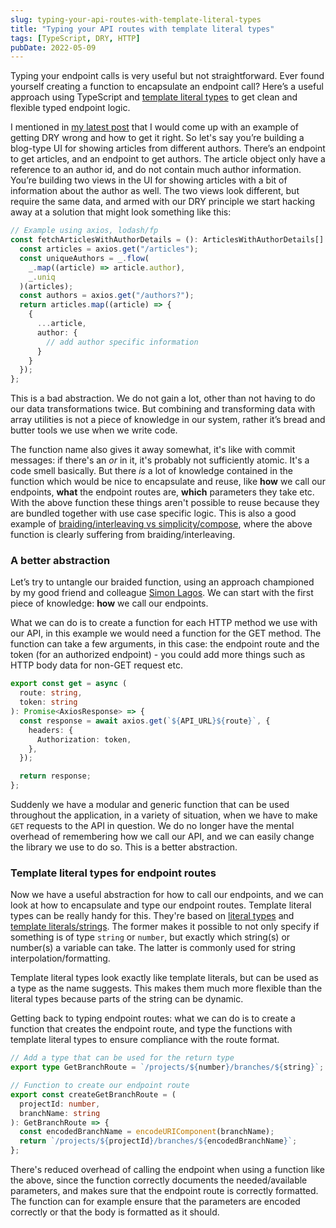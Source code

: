 ```yaml
---
slug: typing-your-api-routes-with-template-literal-types
title: "Typing your API routes with template literal types"
tags: [TypeScript, DRY, HTTP]
pubDate: 2022-05-09
---
```


Typing your endpoint calls is very useful but not straightforward.
Ever found yourself creating a function to encapsulate an endpoint call? Here’s a useful approach using TypeScript and [template literal types](https://www.typescriptlang.org/docs/handbook/2/template-literal-types.html) to get clean and flexible typed endpoint logic.

I mentioned in [my latest post](https://jensroemer.com/do-repeat-yourself) that I would come up with an example of getting DRY wrong and how to get it right. So let's say you’re building a blog-type UI for showing articles from different authors. There’s an endpoint to get articles, and an endpoint to get authors. The article object only have a reference to an author id, and do not contain much author information. You’re building two views in the UI for showing articles with a bit of information about the author as well. The two views look different, but require the same data, and armed with our DRY principle we start hacking away at a solution that might look something like this:

```typescript
// Example using axios, lodash/fp
const fetchArticlesWithAuthorDetails = (): ArticlesWithAuthorDetails[] => {
  const articles = axios.get("/articles");
  const uniqueAuthors = _.flow(
    _.map((article) => article.author),
    _.uniq
  )(articles);
  const authors = axios.get("/authors?");
  return articles.map((article) => {
    {
      ...article,
      author: {
        // add author specific information
      }
    }
  });
};
```

This is a bad abstraction. We do not gain a lot, other than not having to do our data transformations twice. But combining and transforming data with array utilities is not a piece of knowledge in our system, rather it’s bread and butter tools we use when we write code.

The function name also gives it away somewhat, it's like with commit messages: if there's an _or_ in it, it's probably not sufficiently atomic. It's a code smell basically. But there _is_ a lot of knowledge contained in the function which would be nice to encapsulate and reuse, like **how** we call our endpoints, **what** the endpoint routes are, **which** parameters they take etc. With the above function these things aren't possible to reuse because they are bundled together with use case specific logic. This is also a good example of [braiding/interleaving vs simplicity/compose](https://youtu.be/LKtk3HCgTa8?t=1896), where the above function is clearly suffering from braiding/interleaving.

### A better abstraction

Let’s try to untangle our braided function, using an approach championed by my good friend and colleague [Simon Lagos](https://github.com/sajmoni). We can start with the first piece of knowledge: **how** we call our endpoints.

What we can do is to create a function for each HTTP method we use with our API, in this example we would need a function for the GET method. The function can take a few arguments, in this case: the endpoint route and the token (for an authorized endpoint) - you could add more things such as HTTP body data for non-GET request etc.

```typescript
export const get = async (
  route: string,
  token: string
): Promise<AxiosResponse> => {
  const response = await axios.get(`${API_URL}${route}`, {
    headers: {
      Authorization: token,
    },
  });

  return response;
};
```

Suddenly we have a modular and generic function that can be used throughout the application, in a variety of situation, when we have to make `GET` requests to the API in question. We do no longer have the mental overhead of remembering how we call our API, and we can easily change the library we use to do so. This is a better abstraction.

### Template literal types for endpoint routes

Now we have a useful abstraction for how to call our endpoints, and we can look at how to encapsulate and type our endpoint routes. Template literal types can be really handy for this. They're based on [literal types](https://www.typescriptlang.org/docs/handbook/2/everyday-types.html#literal-types) and [template literals/strings](https://developer.mozilla.org/en-US/docs/Web/JavaScript/Reference/Template_literals). The former makes it possible to not only specify if something is of type `string` or `number`, but exactly which string(s) or number(s) a variable can take. The latter is commonly used for string interpolation/formatting.

Template literal types look exactly like template literals, but can be used as a type as the name suggests. This makes them much more flexible than the literal types because parts of the string can be dynamic.

Getting back to typing endpoint routes: what we can do is to create a function that creates the endpoint route, and type the functions with template literal types to ensure compliance with the route format.

```typescript
// Add a type that can be used for the return type
export type GetBranchRoute = `/projects/${number}/branches/${string}`;

// Function to create our endpoint route
export const createGetBranchRoute = (
  projectId: number,
  branchName: string
): GetBranchRoute => {
  const encodedBranchName = encodeURIComponent(branchName);
  return `/projects/${projectId}/branches/${encodedBranchName}`;
};
```

There's reduced overhead of calling the endpoint when using a function like the above, since the function correctly documents the needed/available parameters, and makes sure that the endpoint route is correctly formatted. The function can for example ensure that the parameters are encoded correctly or that the body is formatted as it should.
